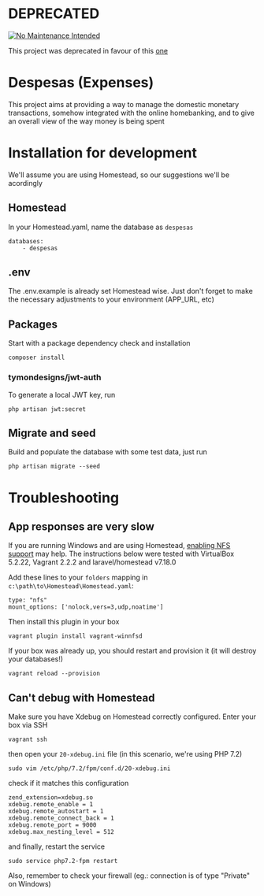 # DEPRECATED

[![No Maintenance Intended](http://unmaintained.tech/badge.svg)](http://unmaintained.tech/)

This project was deprecated in favour of this [one](https://github.com/jfrmm/expenses)

# Despesas (Expenses)

This project aims at providing a way to manage the domestic monetary transactions, somehow integrated with the online homebanking, and to give an overall view of the way money is being spent

# Installation for development

We'll assume you are using Homestead, so our suggestions we'll be acordingly

## Homestead

In your Homestead.yaml, name the database as `despesas`

```
databases:
    - despesas
```

## .env

The .env.example is already set Homestead wise. Just don't forget to make the necessary adjustments to your environment (APP_URL, etc)

## Packages

Start with a package dependency check and installation

```
composer install
```

### tymondesigns/jwt-auth

To generate a local JWT key, run

```
php artisan jwt:secret
```

## Migrate and seed

Build and populate the database with some test data, just run

```
php artisan migrate --seed
```

# Troubleshooting

## App responses are very slow

If you are running Windows and are using Homestead, [enabling NFS support](http://backendtime.com/setup-laravel-homestead-windows/#speeding-up) may help. The instructions below were tested with VirtualBox 5.2.22, Vagrant 2.2.2 and laravel/homestead v7.18.0

Add these lines to your `folders` mapping in `c:\path\to\Homestead\Homestead.yaml`:

```
type: "nfs"
mount_options: ['nolock,vers=3,udp,noatime']
```

Then install this plugin in your box

```
vagrant plugin install vagrant-winnfsd
```

If your box was already up, you should restart and provision it (it will destroy your databases!)

```
vagrant reload --provision
```

## Can't debug with Homestead

Make sure you have Xdebug on Homestead correctly configured. Enter your box via SSH

```
vagrant ssh
```

then open your `20-xdebug.ini` file (in this scenario, we're using PHP 7.2)

```
sudo vim /etc/php/7.2/fpm/conf.d/20-xdebug.ini
```

check if it matches this configuration

```
zend_extension=xdebug.so
xdebug.remote_enable = 1
xdebug.remote_autostart = 1
xdebug.remote_connect_back = 1
xdebug.remote_port = 9000
xdebug.max_nesting_level = 512
```

and finally, restart the service

```
sudo service php7.2-fpm restart
```

Also, remember to check your firewall (eg.: connection is of type "Private" on Windows)
